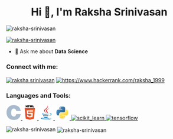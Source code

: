 <h1 align="center">Hi 👋, I'm Raksha Srinivasan</h1>
<p align="left"> <img src="https://komarev.com/ghpvc/?username=raksha-srinivasan&label=Profile%20views&color=0e75b6&style=flat" alt="raksha-srinivasan" /> </p>

<p align="left"> <a href="https://github.com/ryo-ma/github-profile-trophy"><img src="https://github-profile-trophy.vercel.app/?username=raksha-srinivasan" alt="raksha-srinivasan" /></a> </p>

- 💬 Ask me about **Data Science**

<h3 align="left">Connect with me:</h3>
<p align="left">
<a href="https://linkedin.com/in/raksha srinivasan" target="blank"><img align="center" src="https://raw.githubusercontent.com/rahuldkjain/github-profile-readme-generator/neutral-icons/src/images/icons/Social/linked-in-alt.svg" alt="raksha srinivasan" height="30" width="40" /></a>
<a href="https://www.hackerrank.com/https://www.hackerrank.com/raksha_1999" target="blank"><img align="center" src="https://raw.githubusercontent.com/rahuldkjain/github-profile-readme-generator/neutral-icons/src/images/icons/Social/hackerrank.svg" alt="https://www.hackerrank.com/raksha_1999" height="30" width="40" /></a>
</p>

<h3 align="left">Languages and Tools:</h3>
<p align="left"> <a href="https://www.cprogramming.com/" target="_blank"> <img src="https://raw.githubusercontent.com/devicons/devicon/master/icons/c/c-original.svg" alt="c" width="40" height="40"/> </a> <a href="https://www.w3.org/html/" target="_blank"> <img src="https://raw.githubusercontent.com/devicons/devicon/master/icons/html5/html5-original-wordmark.svg" alt="html5" width="40" height="40"/> </a> <a href="https://www.java.com" target="_blank"> <img src="https://raw.githubusercontent.com/devicons/devicon/master/icons/java/java-original.svg" alt="java" width="40" height="40"/> </a> <a href="https://www.python.org" target="_blank"> <img src="https://raw.githubusercontent.com/devicons/devicon/master/icons/python/python-original.svg" alt="python" width="40" height="40"/> </a> <a href="https://scikit-learn.org/" target="_blank"> <img src="https://upload.wikimedia.org/wikipedia/commons/0/05/Scikit_learn_logo_small.svg" alt="scikit_learn" width="40" height="40"/> </a> <a href="https://www.tensorflow.org" target="_blank"> <img src="https://www.vectorlogo.zone/logos/tensorflow/tensorflow-icon.svg" alt="tensorflow" width="40" height="40"/> </a> </p>

<p><img align="left" src="https://github-readme-stats.vercel.app/api/top-langs?username=raksha-srinivasan&show_icons=true&locale=en&layout=compact" alt="raksha-srinivasan" /></p>

<p>&nbsp;<img align="center" src="https://github-readme-stats.vercel.app/api?username=raksha-srinivasan&show_icons=true&locale=en" alt="raksha-srinivasan" /></p>
